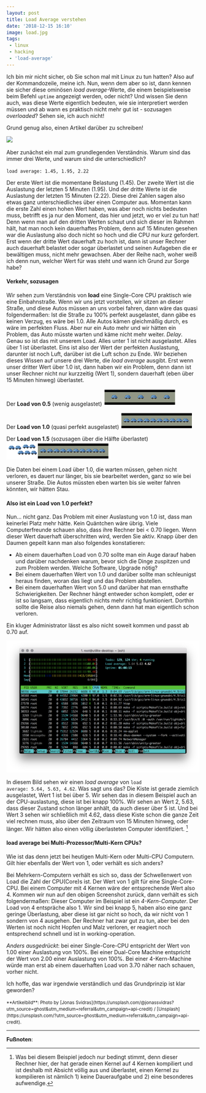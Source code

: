 ```yaml
---
layout: post
title: Load Average verstehen
date: '2018-12-15 16:10'
image: load.jpg
tags: 
 - linux
 - hacking
 - 'load-average'
---
```


Ich bin mir nicht sicher, ob Sie schon mal mit Linux zu tun hatten? Also auf der Kommandozeile, meine ich. Nun, wenn dem aber so ist, dann kennen sie sicher diese ominösen *load average*-Werte, die einem beispielsweise beim Befehl <code>uptime</code> angezeigt werden, oder nicht? Und wissen Sie denn auch, was diese Werte eigentlich bedeuten, wie sie interpretiert werden müssen und ab wann es praktisch nicht mehr gut ist - sozusagen *overloaded*? Sehen sie, ich auch nicht! <!--more-->

Grund genug also, einen Artikel darüber zu schreiben!

![](https://images.unsplash.com/photo-1510746001195-0db09655b6db?ixlib=rb-0.3.5&q=80&fm=jpg&crop=entropy&cs=tinysrgb&w=1080&fit=max&ixid=eyJhcHBfaWQiOjExNzczfQ&s=d75873395f350bbdf8c4608f94e3f573)

Aber zunächst ein mal zum grundlegenden Verständnis. Warum sind das immer drei Werte, und warum sind die unterschiedlich?

<code>load average: 1.45, 1.95, 2.22</code>

Der erste Wert ist die momentane Belastung (1.45). Der zweite Wert ist die Auslastung der letzten 5 Minuten (1.95). Und der dritte Werte ist die Auslastung der letzten 15 Minuten (2.22). Diese drei Zahlen sagen also etwas ganz unterschiedliches über einen Computer aus. Momentan kann die erste Zahl einen hohen Wert haben, was aber noch nichts bedeuten muss, betrifft es ja nur den Moment, das hier und jetzt, wo er viel zu tun hat! Denn wenn man auf den dritten Werten schaut und sich dieser im Rahmen hält, hat man noch kein dauerhaftes Problem, denn auf 15 Minuten gesehen war die Auslastung also doch nicht so hoch und die CPU nur kurz gefordert. Erst wenn der dritte Wert dauerhaft zu hoch ist, dann ist unser Rechner auch dauerhaft belastet oder sogar überlastet und seinen Aufageben die er bewältigen muss, nicht mehr gewachsen. Aber der Reihe nach, woher weiß ich denn nun, welcher Wert für was steht und wann ich Grund zur Sorge habe?

#### Verkehr, sozusagen

Wir sehen zum Verständnis von **load** eine Single-Core CPU praktisch wie eine Einbahnstraße. Wenn wir uns jetzt vorstellen, wir sitzen an dieser Straße, und diese Autos müssen an uns vorbei fahren, dann wäre das quasi folgendermaßen: Ist die Straße zu 100% perfekt ausgelastet, dann gäbe es keinen Verzug, es wäre bei 1.0. Alle Autos kämen gleichmäßig durch, es wäre im perfekten Fluss. Aber nur ein Auto mehr und wir hätten ein Problem, das Auto müsste warten und käme nicht mehr weiter. *Delay*. Genau so ist das mit unserem Load. Alles unter 1 ist nicht ausgelastet. Alles über 1 ist überlastet. Eins ist also der Wert der perfekten Auslastung, darunter ist noch Luft, darüber ist die Luft schon zu Ende. 
Wir beziehen dieses Wissen auf unsere drei Werte, die *load average* ausgibt. Erst wenn unser dritter Wert über 1.0 ist, dann haben wir ein Problem, denn dann ist unser Rechner nicht nur kurzzeitig (Wert 1), sondern dauerhaft (eben über 15 Minuten hinweg) überlastet. 

Der **Load von 0.5** (wenig ausgelastet)
![load_0.5](/content/images/2018/01/load_0.5.png)

Der **Load von 1.0** (quasi perfekt ausgelastet)
![load_1.0](/content/images/2018/01/load_1.0.png)

Der **Load von 1.5** (sozusagen über die Hälfte überlastet)
![load_1.5](/content/images/2018/01/load_1.5.png)

Die Daten bei einem Load über 1.0, die warten müssen, gehen nicht verloren, es dauert nur länger, bis sie bearbeitet werden, ganz so wie bei unserer Straße. Die Autos müssten eben warten bis sie weiter fahren könnten, wir hätten Stau.

#### Also ist ein Load von 1.0 perfekt?

Nun... nicht ganz. Das Problem mit einer Auslastung von 1.0 ist, dass man keinerlei Platz mehr hätte. Kein Quäntchen wäre übrig. Viele Computerfreunde schauen also, dass ihre Rechner bei < 0.70 liegen. Wenn dieser Wert dauerhaft überschritten wird, werden Sie aktiv. Knapp über den Daumen gepeilt kann man also folgendes konstatieren:

* Ab einem dauerhaften Load von 0.70 sollte man ein Auge darauf haben und darüber nachdenken warum, bevor sich die Dinge zuspitzen und zum Problem werden. Welche Software, Upgrade nötig?
* Bei einem dauerhaften Wert von 1.0 und darüber sollte man schleunigst heraus finden, woran das liegt und das Problem abstellen.
* Bei einem dauerhaften Wert von 5.0 und darüber hat man ernsthafte Schwierigkeiten. Der Rechner hängt entweder schon komplett, oder er ist so langsam, dass eigentlich nichts mehr richtig funktioniert. Dorthin sollte die Reise also niemals gehen, denn dann hat man eigentlich schon verloren.

Ein kluger Administrator lässt es also nicht soweit kommen und passt ab 0.70 auf.

![Beispiel load average Auslastung](/content/images/2018/01/f-r_load-1.png)

In diesem Bild sehen wir einen *load average* von <code>load average: 5.64, 5.63, 4.62</code>. Was sagt uns das? Die Kiste ist gerade ziemlich ausgelastet, Wert 1 ist bei über 5. Wir sehen das in diesem Beispiel auch an der CPU-auslastung, diese ist bei knapp 100%. Wir sehen an Wert 2, 5.63, dass dieser Zustand schon länger anhält, da auch dieser über 5 ist. Und bei Wert 3 sehen wir schließlich mit 4.62, dass diese Kiste schon die ganze Zeit viel rechnen muss, also über den Zeitraum von 15 Minuten hinweg, oder länger. Wir hätten also einen völlig überlasteten Computer identifiziert. [^1]

#### load average bei Multi-Prozessor/Multi-Kern CPUs?

Wie ist das denn jetzt bei heutigen Multi-Kern oder Multi-CPU Computern. Gilt hier ebenfalls der Wert von 1, oder verhält es sich anders?

Bei Mehrkern-Computern verhält es sich so, dass der Schwellenwert von Load die Zahl der CPU(Core)s ist. Der Wert von 1 gilt für eine Single-Core-CPU. Bei einem Computer mit 4 Kernen wäre der entsprechende Wert also 4. 
Kommen wir nun auf den obigen Screenshot zurück, dann verhält es sich folgendermaßen: Dieser Computer im Beispiel ist ein *4-Kern-Computer*. Der Load von 4 entspräche also 1. Wir sind bei knapp 5, haben also eine ganz geringe Überlastung, aber diese ist gar nicht so hoch, da wir nicht von 1 sondern von 4 ausgehen. Der Rechner hat zwar gut zu tun, aber bei den Werten ist noch nicht Hopfen und Malz verloren, er reagiert noch entsprechend schnell und ist in working-operation.

*Anders ausgedrückt*: bei einer Single-Core-CPU entspricht der Wert von 1.00 einer Auslastung von 100%. Bei einer Dual-Core Machine entspricht der Wert von 2.00 einer Auslastung von 100%.
Bei einer 4-Kern-Machine würde man erst ab einem dauerhaften Load von 3.70 näher nach schauen, vorher nicht.

Ich hoffe, das war irgendwie verständlich und das Grundprinzip ist klar geworden?

<small>
**Artikelbild**: Photo by [Jonas Svidras](https://unsplash.com/@jonassvidras?utm_source=ghost&utm_medium=referral&utm_campaign=api-credit) / [Unsplash](https://unsplash.com/?utm_source=ghost&utm_medium=referral&utm_campaign=api-credit).
</small>

---

**Fußnoten**:

[^1]: Was bei diesem Beispiel jedoch nur bedingt stimmt, denn dieser Rechner hier, der hat gerade einen Kernel auf 4 Kernen kompiliert und ist deshalb mit Absicht völlig aus und überlastet, einen Kernel zu kompilieren ist nämlich 1) keine Daueraufgabe und 2) eine besonderes aufwendige.
